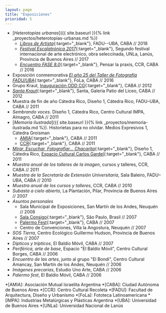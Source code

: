 ```yaml
---
layout: page
title: "Exposiciones"
prioridad: 5
---
```


- [*Heterotopías urbanas*]({{ site.baseurl }}{% link _proyectos/heterotopías-urbanas.md %})
    - [*Libros de Artista*](https://www.facebook.com/expolibrosdeartista/){:target="_blank"}, FADU--UBA, CABA // 2018
    - [*Festival Escalatrónica 2017*](http://www.unla.edu.ar/index.php/escalatronica/){:target="_blank"}, Segundo festival internacional de arte electrónico, obra seleccinada, UNLa, Lanús, Provincia de Buenos Aires // 2017
    - [*Encuentro FASE 8.0*](http://encuentrofase.com.ar){:target="_blank"}, Pensar la praxis, CCR, CABA // 2016
- Exposición conmemorativa [*El año 25 del Taller de Fotografía FADU/UBA*](https://web.archive.org/web/20160522231508/http://fola.com.ar/wp/programacion/sala-tres/){:target="_blank"}, FoLa, CABA // 2016
- Grupo Kraut, [Inauguración ODD CG](https://www.facebook.com/media/set/?set=a.351884681573445.80819.100296976732218&type=3){:target="_blank"}, CABA // 2012
- [*Santa Kraut*](https://www.facebook.com/events/115275905284236){:target="_blank"}, Santa, Galeria Patio del Liceo, CABA // 2012
- Muestra de fin de año Cátedra Rico, Diseño 1, Cátedra Rico, FADU–UBA, CABA // 2011
- *Sembrando voces*. Diseño 1, Cátedra Rico, Centro Cultural IMPA, Almagro, CABA // 2011
- [*Memoria ilustrada*]({{ site.baseurl }}{% link _proyectos/memoria-ilustrada.md %}). Historietas para no olvidar. Medios Expresivos 1, Cátedra Groisman
    - [AMIA](http://www.amia.org.ar/index.php/news/default/show/news/260){:target="_blank"}, CABA // 2011
    - [CCR](http://centroculturalrecoleta.org/ccr-sp/exposiciones/2011/06/28/espacio-de-arte-amia-catedra-groisman-de-la-fadu){:target="_blank"}, CABA // 2011
- [*Mirar, Escuchar, Fotografiar… Chacarita*](http://biblioteca.fadu.uba.ar/tiki-read_article.php?articleId=238){:target="_blank"}, Diseño 1, Cátedra Rico, [Espacio Cultural Carlos Gardel](https://www.facebook.com/media/set/?set=a.10150214822907685.316600.114898172684&type=3){:target="_blank"}, CABA // 2011
- *Muestra anual de los talleres de la imagen*, cursos y talleres, CCR, CABA // 2011
- *Muestra de la Secretaría de Extensión Universitaria*, Sala Baleiro, FADU–UBA, CABA // 2010
- *Muestra anual de los cursos y talleres*, CCR, CABA // 2010
- *Subasta a cielo abierto*, La Plantación, Pilar, Provincia de Buenos Aires // 2007
- *Asuntos personales*
    - Sala Municipal de Exposiciones, San Martín de los Andes, Neuquén // 2008
    - [Sala Consigo](http://www.ramona.org.ar/node/18266){:target="_blank"}, São Paulo, Brasil // 2007
    - [Palermo Fest](http://www.ramona.org.ar/node/17620){:target="_blank"}, CABA // 2007
    - Centro de Convenciones, Villa la Angostura, Neuquén // 2007
- *SOS Tierra*, Centro Ecológico Guillermo Hudson, Provincia de Buenos Aires // 2007
- *Dípticos y trípticos*, El Baldío Móvil, CABA // 2007
- *Periférica, arte de base*, Espacio "El Baldío Móvil", Centro Cultural Borges, CABA // 2006
- *Encuentro de las artes*, junto al grupo "El Bondi", Centro Cultural Amancay, San Martín de los Andes, Neuquén // 2006
- *Imágenes precarias*, Estudio Uno Arte, CABA // 2006
- *Palermo fest*, El Baldío Móvil, CABA // 2006

*[AMIA]: Asociación Mutual Israelita Argentina
*[CABA]: Ciudad Autónoma de Buenos Aires
*[CCR]: Centro Cultural Recoleta
*[FADU]: Facultad de Arquitectura, Diseño y Urbanismo
*[FoLa]: Fototeca Latinoamericana
*[IMPA]: Industrias Metalúrgicas y Plásticas Argentina
*[UBA]: Universidad de Buenos Aires
*[UNLa]: Universidad Nacional de Lanús

